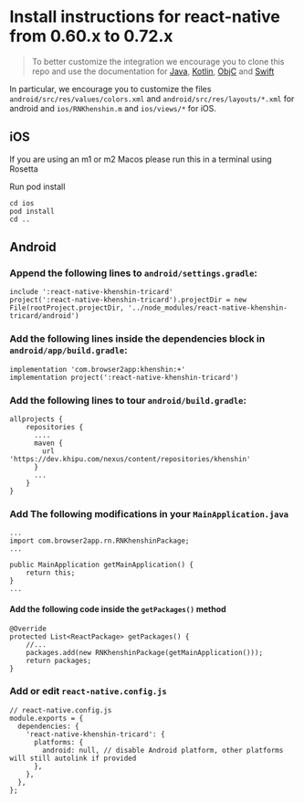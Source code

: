 # Install instructions for react-native from 0.60.x to 0.72.x


> To better customize the integration we encourage you to clone this repo and use the documentation for [Java](https://github.com/khipu/khipu-inside-demo/blob/master/authorize-payment-java.md), [Kotlin](https://github.com/khipu/khipu-inside-demo/blob/master/authorize-payment-kotlin.md), [ObjC](https://github.com/khipu/khipu-inside-demo/blob/master/authorize-payment-objc.md) and [Swift](https://github.com/khipu/khipu-inside-demo/blob/master/authorize-payment-swift.md)

In particular, we encourage you to customize the files `android/src/res/values/colors.xml` and `android/src/res/layouts/*.xml` for android and `ios/RNKhenshin.m` and `ios/views/*` for iOS.


## iOS

If you are using an m1 or m2 Macos please run this in a terminal using Rosetta

Run pod install

    cd ios
    pod install
    cd ..


## Android

### Append the following lines to `android/settings.gradle`:

```
include ':react-native-khenshin-tricard'
project(':react-native-khenshin-tricard').projectDir = new File(rootProject.projectDir, '../node_modules/react-native-khenshin-tricard/android')
```

### Add the following lines inside the dependencies block in `android/app/build.gradle`:

```
implementation 'com.browser2app:khenshin:+'
implementation project(':react-native-khenshin-tricard')
```

### Add the following lines to tour `android/build.gradle`:

```
allprojects {
    repositories {
      ....
      maven {
        url 'https://dev.khipu.com/nexus/content/repositories/khenshin'
      }
      ...
    }
}
```

### Add The following modifications in your `MainApplication.java`
```
...
import com.browser2app.rn.RNKhenshinPackage;
...

public MainApplication getMainApplication() {
    return this;
}
...

```

#### Add the following code inside the `getPackages()` method
  
```
@Override
protected List<ReactPackage> getPackages() {
    //...
    packages.add(new RNKhenshinPackage(getMainApplication()));
    return packages;
}
```

### Add or edit `react-native.config.js`

```
// react-native.config.js
module.exports = {
  dependencies: {
    'react-native-khenshin-tricard': {
      platforms: {
        android: null, // disable Android platform, other platforms will still autolink if provided
      },
    },
  },
};

```

